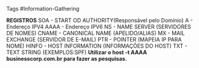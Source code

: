 Tags #Information-Gathering

**REGISTROS**
SOA - START OD AUTHORITY(Responsável pelo Domínio)
A - Endereço IPV4
AAAA - Endereço IPV6
NS - NAME SERVER (SERVIDORES DE NOMES)
CNAME - CANONICAL NAME (APELIDO/ALIAS)
MX - MAIL EXCHANGE (SERVIDOR DE E-MAIL)
PTR - POINTER (MAPEIA IP PARA NOME)
HINFO - HOST INFORMATION (INFORMAÇÕES DO HOST)
TXT - TEXT STRING (EXEMPLOS:SPF)
**Utilizar o host -t AAAA businesscorp.com.br para fazer as pesquisas.**